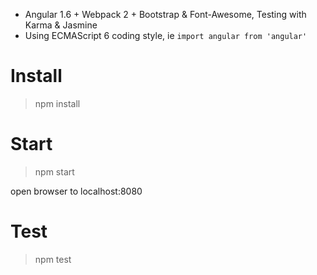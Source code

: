 * Angular 1.6 + Webpack 2 + Bootstrap & Font-Awesome, Testing with Karma & Jasmine
* Using ECMAScript 6 coding style, ie `import angular from 'angular'`

# Install

> npm install

# Start

> npm start

open browser to localhost:8080

# Test

> npm test
